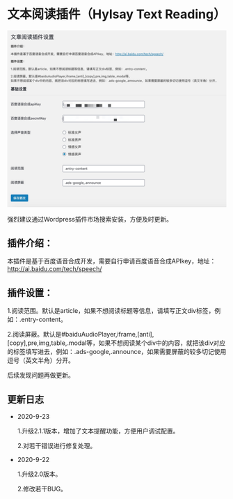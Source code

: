 # 文本阅读插件（Hylsay Text Reading）
![Hylsay Text Reading](https://github.com/hylsay/Hylsay-Text-Reading/blob/master/assets/screenshot-1.png)

强烈建议通过Wordpress插件市场搜索安装，方便及时更新。

## 插件介绍：

本插件是基于百度语音合成开发，需要自行申请百度语音合成APIkey，地址：http://ai.baidu.com/tech/speech/

## 插件设置：

1.阅读范围。默认是article，如果不想阅读标题等信息，请填写正文div标签，例如：.entry-content。

2.阅读屏蔽。默认是#baiduAudioPlayer,iframe,[anti],[copy],pre,img,table,.modal等，如果不想阅读某个div中的内容，就把该div对应的标签填写进去，例如：.ads-google,.announce，如果需要屏蔽的较多切记使用逗号（英文半角）分开。

后续发现问题再做更新。

## 更新日志

- 2020-9-23

  1.升级2.1.1版本，增加了文本提醒功能，方便用户调试配置。
  
  2.对若干错误进行修复处理。

- 2020-9-22

  1.升级2.0版本。
  
  2.修改若干BUG。
